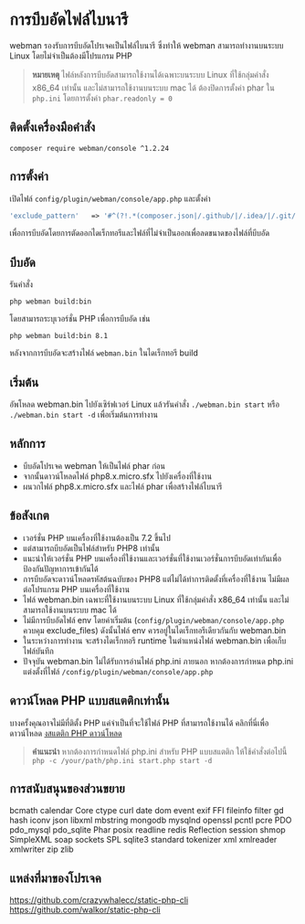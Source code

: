 # การบีบอัดไฟล์ไบนารี

webman รองรับการบีบอัดโปรเจคเป็นไฟล์ไบนารี ซึ่งทำให้ webman สามารถทำงานบนระบบ Linux โดยไม่จำเป็นต้องมีโปรแกรม PHP

> **หมายเหตุ**
> ไฟล์หลังการบีบอัดสามารถใช้งานได้เฉพาะบนระบบ Linux ที่ใช้กลุ่มคำสั่ง x86_64 เท่านั้น และไม่สามารถใช้งานบนระบบ mac ได้
> ต้องปิดการตั้งค่า phar ใน `php.ini` โดยการตั้งค่า `phar.readonly = 0`

## ติดตั้งเครื่องมือคำสั่ง
`composer require webman/console ^1.2.24`

## การตั้งค่า
เปิดไฟล์ `config/plugin/webman/console/app.php` และตั้งค่า
```php
'exclude_pattern'   => '#^(?!.*(composer.json|/.github/|/.idea/|/.git/|/.setting/|/runtime/|/vendor-bin/|/build/|vendor/webman/admin))(.*)$#'
```
เพื่อการบีบอัดโดยการตัดออกไดเร็กทอรีและไฟล์ที่ไม่จำเป็นออกเพื่อลดขนาดของไฟล์ที่บีบอัด

## บีบอัด
รันคำสั่ง
```
php webman build:bin
```
โดยสามารถระบุเวอร์ชั่น PHP เพื่อการบีบอัด เช่น
```
php webman build:bin 8.1
```

หลังจากการบีบอัดจะสร้างไฟล์ `webman.bin` ในไดเร็กทอรี build

## เริ่มต้น
อัพโหลด webman.bin ไปยังเซิร์ฟเวอร์ Linux แล้วรันคำสั่ง `./webman.bin start` หรือ `./webman.bin start -d` เพื่อเริ่มต้นการทำงาน

## หลักการ
* บีบอัดโปรเจค webman ให้เป็นไฟล์ phar ก่อน
* จากนั้นดาวน์โหลดไฟล์ php8.x.micro.sfx ไปยังเครื่องที่ใช้งาน
* ผนวกไฟล์ php8.x.micro.sfx และไฟล์ phar เพื่อสร้างไฟล์ไบนารี

## ข้อสังเกต
* เวอร์ชั่น PHP บนเครื่องที่ใช้งานต้องเป็น 7.2 ขึ้นไป
* แต่สามารถบีบอัดเป็นไฟล์สำหรับ PHP8 เท่านั้น
* แนะนำให้เวอร์ชั่น PHP บนเครื่องที่ใช้งานและเวอร์ชั่นที่ใช้งานเวอร์ชั่นการบีบอัดเท่ากันเพื่อป้องกันปัญหาการเข้ากันได้
* การบีบอัดจะดาวน์โหลดรหัสต้นฉบับของ PHP8 แต่ไม่ได้ทำการติดตั้งที่เครื่องที่ใช้งาน ไม่มีผลต่อโปรแกรม PHP บนเครื่องที่ใช้งาน
* ไฟล์ webman.bin เฉพาะที่ใช้งานบนระบบ Linux ที่ใช้กลุ่มคำสั่ง x86_64 เท่านั้น และไม่สามารถใช้งานบนระบบ mac ได้
* ไม่มีการบีบอัดไฟล์ env โดยค่าเริ่มต้น (`config/plugin/webman/console/app.php` ควบคุม exclude_files) ดังนั้นไฟล์ env ควรอยู่ในไดเร็กทอรีเดียวกันกับ webman.bin
* ในระหว่างการทำงาน จะสร้างไดเร็กทอรี runtime ในตำแหน่งไฟล์ webman.bin เพื่อเก็บไฟล์บันทึก
* ปัจจุบัน webman.bin ไม่ได้รับการอ่านไฟล์ php.ini ภายนอก หากต้องการกำหนด php.ini แต่งตั้งที่ไฟล์ `/config/plugin/webman/console/app.php`

## ดาวน์โหลด PHP แบบสแตติกเท่านั้น
บางครั้งคุณอาจไม่มีที่ติตั้ง PHP แค่จำเป็นที่จะใช้ไฟล์ PHP ที่สามารถใช้งานได้ คลิกที่นี่เพื่อดาวน์โหลด [งสแตติก PHP ดาวน์โหลด](https://www.workerman.net/download)

> **คำแนะนำ**
> หากต้องการกำหนดไฟล์ php.ini สำหรับ PHP แบบสแตติก ให้ใช้คำสั่งต่อไปนี้ `php -c /your/path/php.ini start.php start -d`

## การสนับสนุนของส่วนขยาย
bcmath
calendar
Core
ctype
curl
date
dom
event
exif
FFI
fileinfo
filter
gd
hash
iconv
json
libxml
mbstring
mongodb
mysqlnd
openssl
pcntl
pcre
PDO
pdo_mysql
pdo_sqlite
Phar
posix
readline
redis
Reflection
session
shmop
SimpleXML
soap
sockets
SPL
sqlite3
standard
tokenizer
xml
xmlreader
xmlwriter
zip
zlib

## แหล่งที่มาของโปรเจค
https://github.com/crazywhalecc/static-php-cli
https://github.com/walkor/static-php-cli
